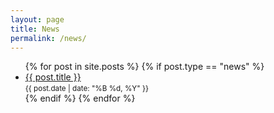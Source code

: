 ```yaml
---
layout: page
title: News
permalink: /news/
---
```


<ul>
  {% for post in site.posts %}
    {% if post.type == "news" %}
      <li>
        <a href="{{ post.url }}">{{ post.title }}</a><br>
        <small>{{ post.date | date: "%B %d, %Y" }}</small>
      </li>
    {% endif %}
  {% endfor %}
</ul>

